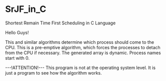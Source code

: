 # SrJF_in_C
Shortest Remain Time First Scheduling in C Language

Hello Guys!

This and similar algorithms determine which process should come to the CPU.
This is a pre-emptive algorithm, which forces the processes to detach from the CPU if necessary.
The generated array is dynamic. Process names start with 0.

---!ATTENTION!---
This program is not at the operating system level. It is just a program to see how the algorithm works.
